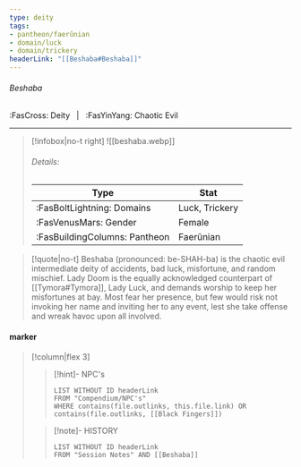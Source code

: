 ```yaml
---
type: deity
tags:
- pantheon/faerûnian
- domain/luck
- domain/trickery
headerLink: "[[Beshaba#Beshaba]]"
---
```


###### Beshaba
<span class="sub2">:FasCross: Deity &nbsp; | &nbsp; :FasYinYang: Chaotic Evil</span>
___

> [!infobox|no-t right]
> ![[beshaba.webp]]
> ###### Details:
> | Type | Stat |
> | ---- | ---- |
> | :FasBoltLightning: Domains | Luck, Trickery |
> | :FasVenusMars: Gender | Female |
> | :FasBuildingColumns: Pantheon | Faerûnian |

> [!quote|no-t]
>Beshaba (pronounced: be-SHAH-ba) is the chaotic evil intermediate deity of accidents, bad luck, misfortune, and random mischief. Lady Doom is the equally acknowledged counterpart of [[Tymora#Tymora]], Lady Luck, and demands worship to keep her misfortunes at bay. Most fear her presence, but few would risk not invoking her name and inviting her to any event, lest she take offense and wreak havoc upon all involved.

#### marker
> [!column|flex 3]
>> [!hint]-  NPC's
>>```dataview
>>LIST WITHOUT ID headerLink
>>FROM "Compendium/NPC's"
>>WHERE contains(file.outlinks, this.file.link) OR contains(file.outlinks, [[Black Fingers]])
>
>>[!note]- HISTORY
>>```dataview
>>LIST WITHOUT ID headerLink
>>FROM "Session Notes" AND [[Beshaba]]